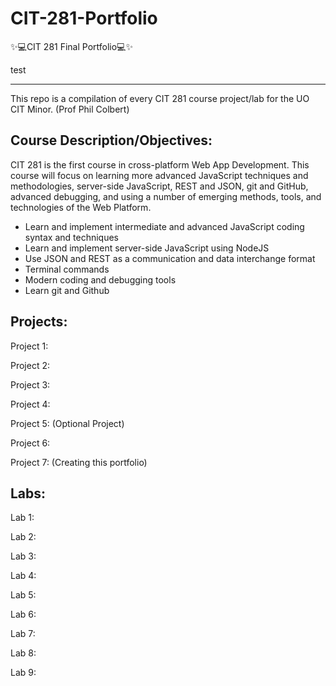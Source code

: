 # CIT-281-Portfolio
✨💻CIT 281 Final Portfolio💻✨

test

-------------------------
This repo is a compilation of every CIT 281 course project/lab for the UO CIT Minor. (Prof Phil Colbert)

Course Description/Objectives:
-------------------
CIT 281 is the first course in cross-platform Web App Development. This course will focus on learning more advanced JavaScript techniques and methodologies, server-side JavaScript, REST and JSON, git and GitHub, advanced debugging, and using a number of emerging methods, tools, and technologies of the Web Platform.

- Learn and implement intermediate and advanced JavaScript coding syntax and techniques
- Learn and implement server-side JavaScript using NodeJS
- Use JSON and REST as a communication and data interchange format
- Terminal commands
- Modern coding and debugging tools
- Learn git and Github

Projects:
---------
Project 1:

Project 2:

Project 3:

Project 4:

Project 5: (Optional Project)

Project 6:

Project 7: (Creating this portfolio)

Labs: 
-----

Lab 1:

Lab 2:

Lab 3:

Lab 4:

Lab 5:

Lab 6:

Lab 7:

Lab 8:

Lab 9:
